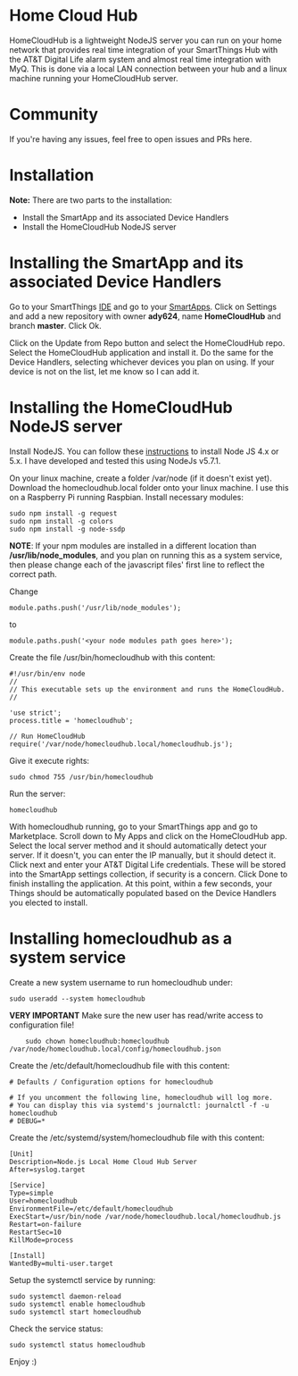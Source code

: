 # Home Cloud Hub

HomeCloudHub is a lightweight NodeJS server you can run on your home network that provides real time integration of your SmartThings Hub with the AT&T Digital Life alarm system and almost real time integration with MyQ. This is done via a local LAN connection between your hub and a linux machine running your HomeCloudHub server.

# Community

If you're having any issues, feel free to open issues and PRs here.

# Installation

**Note:** There are two parts to the installation:
 * Install the SmartApp and its associated Device Handlers
 * Install the HomeCloudHub NodeJS server

# Installing the SmartApp and its associated Device Handlers

Go to your SmartThings [IDE](https://graph.api.smartthings.com/login/auth) and go to your [SmartApps](https://graph.api.smartthings.com/ide/apps). Click on Settings and add a new repository with owner **ady624**, name **HomeCloudHub** and branch **master**. Click Ok.

Click on the Update from Repo button and select the HomeCloudHub repo. Select the HomeCloudHub application and install it. Do the same for the Device Handlers, selecting whichever devices you plan on using. If your device is not on the list, let me know so I can add it.

# Installing the HomeCloudHub NodeJS server

Install NodeJS. You can follow these [instructions](https://nodejs.org/en/download/package-manager/) to install Node JS 4.x or 5.x. I have developed and tested this using NodeJs v5.7.1.

On your linux machine, create a folder /var/node (if it doesn't exist yet). Download the homecloudhub.local folder onto your linux machine. I use this on a Raspberry Pi running Raspbian. Install necessary modules:

    sudo npm install -g request
    sudo npm install -g colors
    sudo npm install -g node-ssdp

**NOTE**: If your npm modules are installed in a different location than **/usr/lib/node_modules**, and you plan on running this as a system service, then please change each of the javascript files' first line to reflect the correct path.

  Change
  
    module.paths.push('/usr/lib/node_modules');

  to
  
    module.paths.push('<your node modules path goes here>');
  
Create the file /usr/bin/homecloudhub with this content:

    #!/usr/bin/env node
    //
    // This executable sets up the environment and runs the HomeCloudHub.
    //
    
    'use strict';
    process.title = 'homecloudhub';
    
    // Run HomeCloudHub
    require('/var/node/homecloudhub.local/homecloudhub.js');

Give it execute rights:

    sudo chmod 755 /usr/bin/homecloudhub

Run the server:

    homecloudhub

With homecloudhub running, go to your SmartThings app and go to Marketplace. Scroll down to My Apps and click on the HomeCloudHub app. Select the local server method and it should automatically detect your server. If it doesn't, you can enter the IP manually, but it should detect it. Click next and enter your AT&T Digital Life credentials. These will be stored into the SmartApp settings collection, if security is a concern. Click Done to finish installing the application. At this point, within a few seconds, your Things should be automatically populated based on the Device Handlers you elected to install.

# Installing homecloudhub as a system service

Create a new system username to run homecloudhub under:

    sudo useradd --system homecloudhub

**VERY IMPORTANT** Make sure the new user has read/write access to configuration file!

        sudo chown homecloudhub:homecloudhub /var/node/homecloudhub.local/config/homecloudhub.json 

Create the /etc/default/homecloudhub file with this content:

    # Defaults / Configuration options for homecloudhub
    
    # If you uncomment the following line, homecloudhub will log more.
    # You can display this via systemd's journalctl: journalctl -f -u homecloudhub
    # DEBUG=*

Create the /etc/systemd/system/homecloudhub file with this content:

    [Unit]
    Description=Node.js Local Home Cloud Hub Server
    After=syslog.target
    
    [Service]
    Type=simple
    User=homecloudhub
    EnvironmentFile=/etc/default/homecloudhub
    ExecStart=/usr/bin/node /var/node/homecloudhub.local/homecloudhub.js
    Restart=on-failure
    RestartSec=10
    KillMode=process
    
    [Install]
    WantedBy=multi-user.target

Setup the systemctl service by running:

    sudo systemctl daemon-reload
    sudo systemctl enable homecloudhub
    sudo systemctl start homecloudhub

Check the service status:

    sudo systemctl status homecloudhub

Enjoy :)

